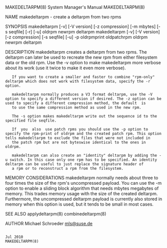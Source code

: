 MAKEDELTARPM(8)                                                                            System Manager's Manual                                                                            MAKEDELTARPM(8)



NAME
       makedeltarpm - create a deltarpm from two rpms


SYNOPSIS
       makedeltarpm [-v] [-V version] [-z compression] [-m mbytes] [-s seqfile] [-r] [-u] oldrpm newrpm deltarpm
       makedeltarpm [-v] [-V version] [-z compression] [-s seqfile] [-u] -p oldrpmprint oldpatchrpm oldrpm newrpm deltarpm


DESCRIPTION
       makedeltarpm  creates a deltarpm from two rpms. The deltarpm can later be used to recreate the new rpm from either filesystem data or the old rpm. Use the -v option to make makedeltarpm more verbose
       about its work (use it twice to make it even more verbose).

       If you want to create a smaller and faster to combine "rpm-only" deltarpm which does not work with filesystem data, specify the -r option.

       makedeltarpm normally produces a V3 format deltarpm, use the -V option to specify a different version if desired. The -z option can be used to specify a different compression method, the default  is
       to use the same compression method as used in the new rpm.

       The -s option makes makedeltarpm write out the sequence id to the specified file seqfile.

       If  you  also  use patch rpms you should use the -p option to specify the rpm-print of oldrpm and the created patch rpm. This option tells makedeltarpm to exclude the files that were not included in
       the patch rpm but are not byteswise identical to the ones in oldrpm.

       makedeltarpm can also create an "identity" deltarpm by adding the -u switch. In this case only one rpm has to be specified. An identity deltarpm can be useful to just replace the signature header of
       a rpm or to reconstruct a rpm from the filesystem.


MEMORY CONSIDERATIONS
       makedeltarpm normally needs about three to four times the size of the rpm's uncompressed payload. You can use the -m option to enable a sliding block algorithm that needs mbytes megabytes of memory.
       This trades memory usage with the size of the created deltarpm. Furthermore, the uncompressed deltarpm payload is currently also stored in memory when this option is used, but it tends to  be  small
       in most cases.


SEE ALSO
       applydeltarpm(8) combinedeltarpm(8)


AUTHOR
       Michael Schroeder <mls@suse.de>



                                                                                                   Jul 2010                                                                                   MAKEDELTARPM(8)
